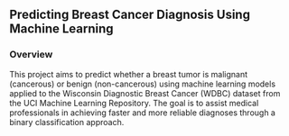 ## Predicting Breast Cancer Diagnosis Using Machine Learning

### Overview
This project aims to predict whether a breast tumor is malignant (cancerous) or benign (non-cancerous) using machine learning models applied to the Wisconsin Diagnostic Breast Cancer (WDBC) dataset from the UCI Machine Learning Repository. The goal is to assist medical professionals in achieving faster and more reliable diagnoses through a binary classification approach.
